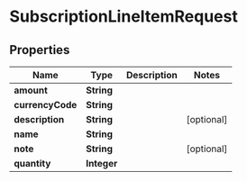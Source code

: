 

# SubscriptionLineItemRequest

## Properties

Name | Type | Description | Notes
------------ | ------------- | ------------- | -------------
**amount** | **String** |  | 
**currencyCode** | **String** |  | 
**description** | **String** |  |  [optional]
**name** | **String** |  | 
**note** | **String** |  |  [optional]
**quantity** | **Integer** |  | 



